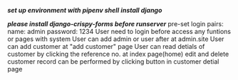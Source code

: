***set up environment with pipenv shell***
***install django***

***please install django-crispy-forms before runserver***
pre-set login pairs:
  name: admin
  password: 1234
User need to login before access any funtions or pages with system
User can add admin or user after at admin.site
User can add customer at "add customer" page
User can read detials of customer by clicking the reference no. at index page(home)
edit and delete customer record can be performed by clicking button in customer detial page
